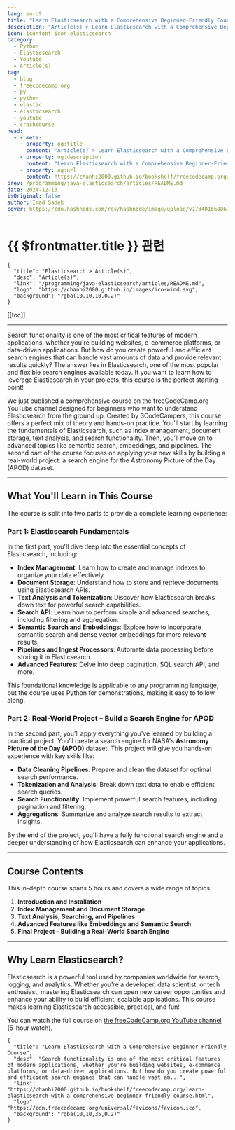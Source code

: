 ```yaml
---
lang: en-US
title: "Learn Elasticsearch with a Comprehensive Beginner-Friendly Course"
description: "Article(s) > Learn Elasticsearch with a Comprehensive Beginner-Friendly Course"
icon: iconfont icon-elasticsearch
category:
  - Python
  - Elasticsearch
  - Youtube
  - Article(s)
tag:
  - blog
  - freecodecamp.org
  - py
  - python
  - elastic
  - elasticsearch
  - youtube
  - crashcourse
head:
  - - meta:
    - property: og:title
      content: "Article(s) > Learn Elasticsearch with a Comprehensive Beginner-Friendly Course"
    - property: og:description
      content: "Learn Elasticsearch with a Comprehensive Beginner-Friendly Course"
    - property: og:url
      content: https://chanhi2000.github.io/bookshelf/freecodecamp.org/learn-elasticsearch-with-a-comprehensive-beginner-friendly-course.html
prev: /programming/java-elasticsearch/articles/README.md
date: 2024-12-13
isOriginal: false
author: Imad Sadek
cover: https://cdn.hashnode.com/res/hashnode/image/upload/v1734016608619/82574380-c09a-4442-97b0-3e707a1675d2.jpeg
---
```


# {{ $frontmatter.title }} 관련

```component VPCard
{
  "title": "Elasticsearch > Article(s)",
  "desc": "Article(s)",
  "link": "/programming/java-elasticsearch/articles/README.md",
  "logo": "https://chanhi2000.github.io/images/ico-wind.svg",
  "background": "rgba(10,10,10,0.2)"
}
```

[[toc]]

---

<SiteInfo
  name="Learn Elasticsearch with a Comprehensive Beginner-Friendly Course"
  desc="Search functionality is one of the most critical features of modern applications, whether you're building websites, e-commerce platforms, or data-driven applications. But how do you create powerful and efficient search engines that can handle vast am..."
  url="https://freecodecamp.org/news/learn-elasticsearch-with-a-comprehensive-beginner-friendly-course"
  logo="https://cdn.freecodecamp.org/universal/favicons/favicon.ico"
  preview="https://cdn.hashnode.com/res/hashnode/image/upload/v1734016608619/82574380-c09a-4442-97b0-3e707a1675d2.jpeg"/>

Search functionality is one of the most critical features of modern applications, whether you're building websites, e-commerce platforms, or data-driven applications. But how do you create powerful and efficient search engines that can handle vast amounts of data and provide relevant results quickly? The answer lies in Elasticsearch, one of the most popular and flexible search engines available today. If you want to learn how to leverage Elasticsearch in your projects, this course is the perfect starting point!

We just published a comprehensive course on the freeCodeCamp.org YouTube channel designed for beginners who want to understand Elasticsearch from the ground up. Created by 3CodeCampers, this course offers a perfect mix of theory and hands-on practice. You'll start by learning the fundamentals of Elasticsearch, such as index management, document storage, text analysis, and search functionality. Then, you'll move on to advanced topics like semantic search, embeddings, and pipelines. The second part of the course focuses on applying your new skills by building a real-world project: a search engine for the Astronomy Picture of the Day (APOD) dataset.

---

## What You'll Learn in This Course

The course is split into two parts to provide a complete learning experience:

### Part 1: Elasticsearch Fundamentals

In the first part, you'll dive deep into the essential concepts of Elasticsearch, including:

- **Index Management**: Learn how to create and manage indexes to organize your data effectively.
- **Document Storage**: Understand how to store and retrieve documents using Elasticsearch APIs.
- **Text Analysis and Tokenization**: Discover how Elasticsearch breaks down text for powerful search capabilities.
- **Search API**: Learn how to perform simple and advanced searches, including filtering and aggregation.
- **Semantic Search and Embeddings**: Explore how to incorporate semantic search and dense vector embeddings for more relevant results.
- **Pipelines and Ingest Processors**: Automate data processing before storing it in Elasticsearch.
- **Advanced Features**: Delve into deep pagination, SQL search API, and more.

This foundational knowledge is applicable to any programming language, but the course uses Python for demonstrations, making it easy to follow along.

### Part 2: Real-World Project – Build a Search Engine for APOD

In the second part, you’ll apply everything you've learned by building a practical project. You’ll create a search engine for NASA's **Astronomy Picture of the Day (APOD)** dataset. This project will give you hands-on experience with key skills like:

- **Data Cleaning Pipelines**: Prepare and clean the dataset for optimal search performance.
- **Tokenization and Analysis**: Break down text data to enable efficient search queries.
- **Search Functionality**: Implement powerful search features, including pagination and filtering.
- **Aggregations**: Summarize and analyze search results to extract insights.

By the end of the project, you'll have a fully functional search engine and a deeper understanding of how Elasticsearch can enhance your applications.

---

## Course Contents

This in-depth course spans 5 hours and covers a wide range of topics:

1. **Introduction and Installation**
2. **Index Management and Document Storage**
3. **Text Analysis, Searching, and Pipelines**
4. **Advanced Features like Embeddings and Semantic Search**
5. **Final Project – Building a Real-World Search Engine**

---

## Why Learn Elasticsearch?

Elasticsearch is a powerful tool used by companies worldwide for search, logging, and analytics. Whether you're a developer, data scientist, or tech enthusiast, mastering Elasticsearch can open new career opportunities and enhance your ability to build efficient, scalable applications. This course makes learning Elasticsearch accessible, practical, and fun!

You can watch the full course on [<FontIcon icon="fa-brands fa-youtube"/>the freeCodeCamp.org YouTube channel](https://youtu.be/a4HBKEda_F8) (5-hour watch).

<VidStack src="youtube/a4HBKEda_F8" />

<!-- TODO: add ARTICLE CARD -->
```component VPCard
{
  "title": "Learn Elasticsearch with a Comprehensive Beginner-Friendly Course",
  "desc": "Search functionality is one of the most critical features of modern applications, whether you're building websites, e-commerce platforms, or data-driven applications. But how do you create powerful and efficient search engines that can handle vast am...",
  "link": "https://chanhi2000.github.io/bookshelf/freecodecamp.org/learn-elasticsearch-with-a-comprehensive-beginner-friendly-course.html",
  "logo": "https://cdn.freecodecamp.org/universal/favicons/favicon.ico",
  "background": "rgba(10,10,35,0.2)"
}
```
